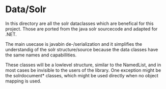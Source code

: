 ﻿# Data/Solr

In this directory are all the solr dataclasses which are benefical for this project.
Those are ported from the java solr sourcecode and adapted for .NET.

The main usecase is javabin de-/serialization and it simplifies the understandig of the solr structure/source because the data classes have the same names and capabillities.


These classes will be a lowlevel structure, similar to the NamedList, and in most cases be invisible to the users of the library. One exception might be the solrdocument* classes, which might be used directly when no object mapping is used.